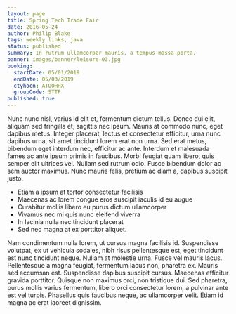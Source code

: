 ```yaml
---
layout: page
title: Spring Tech Trade Fair
date: 2016-05-24
author: Philip Blake
tags: weekly links, java
status: published
summary: In rutrum ullamcorper mauris, a tempus massa porta.
banner: images/banner/leisure-03.jpg
booking:
  startDate: 05/01/2019
  endDate: 05/03/2019
  ctyhocn: ATOOHHX
  groupCode: STTF
published: true
---
```

Nunc nunc nisl, varius id elit et, fermentum dictum tellus. Donec dui elit, aliquam sed fringilla et, sagittis nec ipsum. Mauris at commodo nunc, eget dapibus metus. Integer placerat, lectus et consectetur efficitur, urna nunc dapibus urna, sit amet tincidunt lorem erat non urna. Sed erat metus, bibendum eget interdum nec, efficitur ac ante. Interdum et malesuada fames ac ante ipsum primis in faucibus. Morbi feugiat quam libero, quis semper elit ultrices vel. Nullam sed rutrum odio. Fusce bibendum dolor ac sem auctor maximus. Nunc mauris felis, pretium ac diam a, dapibus suscipit justo.

* Etiam a ipsum at tortor consectetur facilisis
* Maecenas ac lorem congue eros suscipit iaculis id eu augue
* Curabitur mollis libero eu purus dictum ullamcorper
* Vivamus nec mi quis nunc eleifend viverra
* In lacinia nulla nec tincidunt placerat
* Sed nec magna at ex porttitor aliquet.

Nam condimentum nulla lorem, ut cursus magna facilisis id. Suspendisse volutpat, ex ut vehicula sodales, nibh risus pellentesque est, eget tincidunt est nunc tincidunt neque. Nullam at molestie urna. Fusce vel mauris lacus. Pellentesque a magna feugiat, fermentum lacus non, pharetra ex. Mauris sed accumsan est. Suspendisse dapibus suscipit cursus. Maecenas efficitur gravida porttitor. Quisque non maximus orci, non tristique dui. Sed pharetra, purus mollis varius fermentum, libero orci consectetur lorem, a pulvinar ante est vel turpis. Phasellus quis faucibus neque, ac ullamcorper velit. Etiam id magna ac erat laoreet dignissim.
